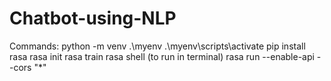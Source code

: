 # Chatbot-using-NLP


Commands: 
python -m venv .\myenv
.\myenv\scripts\activate
pip install rasa 
rasa init
rasa train
rasa shell    (to run in terminal)
rasa run --enable-api --cors "*"
